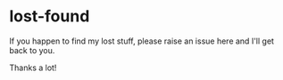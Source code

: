 # lost-found

If you happen to find my lost stuff, please raise an issue here and I'll get back to you.

Thanks a lot!
